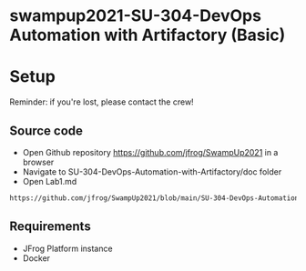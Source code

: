 # swampup2021-SU-304-DevOps Automation with Artifactory (Basic)
# Setup

Reminder: if you're lost, please contact the crew!

## Source code

- Open Github repository https://github.com/jfrog/SwampUp2021 in a browser
- Navigate to SU-304-DevOps-Automation-with-Artifactory/doc folder
- Open Lab1.md

```bash
https://github.com/jfrog/SwampUp2021/blob/main/SU-304-DevOps-Automation-with-Artifactory/doc/Lab1.md
```

## Requirements

- JFrog Platform instance
- Docker
